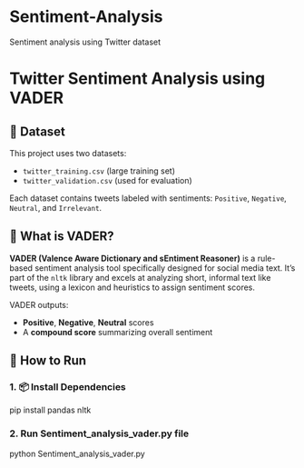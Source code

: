 # Sentiment-Analysis
Sentiment analysis using Twitter dataset

# Twitter Sentiment Analysis using VADER

## 📂 Dataset
This project uses two datasets:
- `twitter_training.csv` (large training set)
- `twitter_validation.csv` (used for evaluation)

Each dataset contains tweets labeled with sentiments: `Positive`, `Negative`, `Neutral`, and `Irrelevant`.

## 🧠 What is VADER?
**VADER (Valence Aware Dictionary and sEntiment Reasoner)** is a rule-based sentiment analysis tool specifically designed for social media text. It’s part of the `nltk` library and excels at analyzing short, informal text like tweets, using a lexicon and heuristics to assign sentiment scores.

VADER outputs:
- **Positive**, **Negative**, **Neutral** scores
- A **compound score** summarizing overall sentiment

## 🚀 How to Run

### 1. 📦 Install Dependencies
pip install pandas nltk

### 2. Run Sentiment_analysis_vader.py file
python Sentiment_analysis_vader.py


